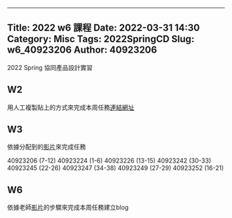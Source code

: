 
---
Title: 2022 w6 課程
Date: 2022-03-31 14:30
Category: Misc
Tags: 2022SpringCD
Slug: w6_40923206
Author: 40923206
---

2022 Spring 協同產品設計實習

<!-- PELICAN_END_SUMMARY -->

W2
----

用人工複製貼上的方式來完成本周任務[連結網址]

[連結網址]:https://40923206-1.github.io/cd2022/content/W2

W3
----

依據分配到的[影片]來完成任務

40923206 (7-12)
40923224 (1-6)
40923226 (13-15)
40923242 (30-33)
40923245 (22-26)
40923247 (34-38)
40923249 (27-29)
40923252 (16-21)

[影片]:https://www.youtube.com/watch?v=GUaa97tALxE&list=PLzEsJue49U_EMMv0eBo8MNJjJOq_WHCrl

W6
----
依據老師[影片]的步驟來完成本周任務建立blog

[影片]:https://mde.tw/cd2022_guide/content/w6%20%E4%BB%BB%E5%8B%99.html
